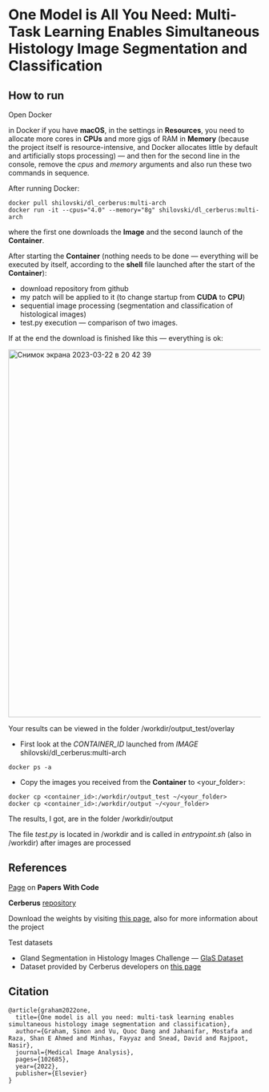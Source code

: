 # One Model is All You Need: Multi-Task Learning Enables Simultaneous Histology Image Segmentation and Classification

## How to run

Open Docker

in Docker if you have __macOS__, in the settings in __Resources__, you need to allocate more cores in __CPUs__ and more gigs of RAM in __Memory__ (because the project itself is resource-intensive, and Docker allocates little by default and artificially stops processing) — and then for the second line in the console, remove the _cpus_ and _memory_ arguments and also run these two commands in sequence.

After running Docker:
```
docker pull shilovski/dl_cerberus:multi-arch
docker run -it --cpus="4.0" --memory="8g" shilovski/dl_cerberus:multi-arch
```
where the first one downloads the __Image__ and the second launch of the __Container__.

After starting the __Container__ (nothing needs to be done — everything will be executed by itself, according to the __shell__ file launched after the start of the __Container__):
- download repository from github
- my patch will be applied to it (to change startup from __CUDA__ to __CPU__)
- sequential image processing (segmentation and classification of histological images)
- test.py execution — comparison of two images.

If at the end the download is finished like this — everything is ok:

<img width="734" alt="Снимок экрана 2023-03-22 в 20 42 39" src="https://user-images.githubusercontent.com/75098744/226991977-e813f177-304d-4585-8f4f-9257369fcaaf.png">

Your results can be viewed in the folder /workdir/output_test/overlay


* First look at the _CONTAINER_ID_ launched from _IMAGE_ shilovski/dl_cerberus:multi-arch
```
docker ps -a
```
* Copy the images you received from the __Container__ to <your_folder>:
```
docker cp <container_id>:/workdir/output_test ~/<your_folder>
docker cp <container_id>:/workdir/output ~/<your_folder>
```

The results, I got, are in the folder /workdir/output

The file _test.py_ is located in /workdir and is called in _entrypoint.sh_ (also in /workdir) after images are processed
## References

[Page](https://paperswithcode.com/paper/one-model-is-all-you-need-multi-task-learning) on __Papers With Code__

__Cerberus__ [repository](https://github.com/TissueImageAnalytics/cerberus#one-model-is-all-you-need-multi-task-learning-enables-simultaneous-histology-image-segmentation-and-classification)

Download the weights by visiting [this page](https://warwick.ac.uk/fac/cross_fac/tia/software/cerberus/), also for more information about the project

Test datasets
- Gland Segmentation in Histology Images Challenge — [GlaS Dataset](https://academictorrents.com/details/208814dd113c2b0a242e74e832ccac28fcff74e5)
- Dataset provided by Cerberus developers on [this page](https://warwick.ac.uk/fac/cross_fac/tia/software/cerberus/)

## Citation

```
@article{graham2022one,
  title={One model is all you need: multi-task learning enables simultaneous histology image segmentation and classification},
  author={Graham, Simon and Vu, Quoc Dang and Jahanifar, Mostafa and Raza, Shan E Ahmed and Minhas, Fayyaz and Snead, David and Rajpoot, Nasir},
  journal={Medical Image Analysis},
  pages={102685},
  year={2022},
  publisher={Elsevier}
}
```
